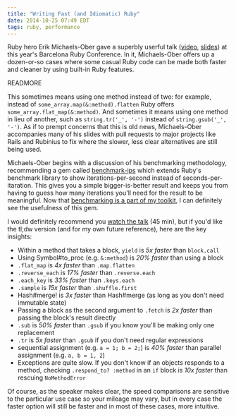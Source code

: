 ```yaml
---
title: "Writing Fast (and Idiomatic) Ruby"
date: 2014-10-25 07:49 EDT
tags: ruby, performance
---
```


Ruby hero Erik Michaels-Ober gave a superbly userful talk ([video](https://www.youtube.com/watch?v=fGFM_UrSp70), [slides](https://speakerdeck.com/sferik/writing-fast-ruby)) at this year's Barcelona Ruby Conference. In it, Michaels-Ober offers up a dozen-or-so cases where some casual Ruby code can be made both faster and cleaner by using built-in Ruby features.

READMORE

This sometimes means using one method instead of two: for example, instead of `some_array.map(&:method).flatten` Ruby offers `some_array.flat_map(&:method)`. And sometimes it means using one method in lieu of another, such as `string.tr('_', '-')` instead of `string.gsub('_', '-')`. As if to prempt concerns that this is old news, Michaels-Ober accompanies many of his slides with pull requests to major projects like Rails and Rubinius to fix where the slower, less clear alternatives are still being used.

Michaels-Ober begins with a discussion of his benchmarking methodology, recommending a gem called [benchmark-ips](https://github.com/evanphx/benchmark-ips) which extends Ruby's benchmark library to show iterations-per-second instead of seconds-per-itaration. This gives you a simple bigger-is-better result and keeps you from having to guess how many iterations you'll need for the result to be meaningful. Now that [benchmarking is a part of my toolkit](/2014/07/05/this-week-i-learned-11/), I can definitely see the usefulness of this gem.

I would definitely recommend you [watch the talk](https://www.youtube.com/watch?v=fGFM_UrSp70) (45 min), but if you'd like the tl;dw version (and for my own future reference), here are the key insights:

- Within a method that takes a block, `yield` is *5x faster* than `block.call`
- Using Symbol#to_proc (e.g. `&:method`) is *20% faster* than using a block
- `.flat_map` is *4x faster* than `.map.flatten`
- `.reverse_each` is *17% faster* than `.reverse.each`
- `.each_key` is *33% faster* than `.keys.each`
- `.sample` is *15x faster* than `.shuffle.first`
- Hash#merge! is *3x faster* than Hash#merge (as long as you don't need immutable state)
- Passing a block as the second argument to `.fetch` is *2x faster* than passing the block's result directly
- `.sub` is *50% faster* than `.gsub` if you know you'll be making only one replacement
- `.tr` is *5x faster* than `.gsub` if you don't need regular expressions
- sequential assignment (e.g. `a = 1; b = 2;`) is *40% faster* than parallel assignment (e.g. `a, b = 1, 2`)
- Exceptions are quite slow. If you don't know if an objects responds to a method, checking `.respond_to? :method` in an `if` block is *10x faster* than rescuing `NoMethodError`

Of course, as the speaker makes clear, the speed comparisons are sensitive to the particular use case so your mileage may vary, but in every case the faster option will still be faster and in most of these cases, more intuitive.
